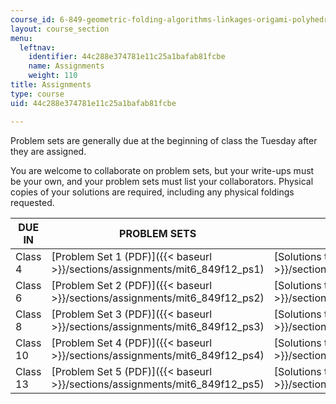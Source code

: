 ```yaml
---
course_id: 6-849-geometric-folding-algorithms-linkages-origami-polyhedra-fall-2012
layout: course_section
menu:
  leftnav:
    identifier: 44c288e374781e11c25a1bafab81fcbe
    name: Assignments
    weight: 110
title: Assignments
type: course
uid: 44c288e374781e11c25a1bafab81fcbe

---
```


Problem sets are generally due at the beginning of class the Tuesday after they are assigned.

You are welcome to collaborate on problem sets, but your write-ups must be your own, and your problem sets must list your collaborators. Physical copies of your solutions are required, including any physical foldings requested.

| DUE IN | PROBLEM SETS | SOLUTIONS |
| --- | --- | --- |
| Class 4 | [Problem Set 1 (PDF)]({{< baseurl >}}/sections/assignments/mit6_849f12_ps1) | [Solutions to Problem Set 1 (PDF)]({{< baseurl >}}/sections/assignments/mit6_849f12_ps1_sol) |
| Class 6 | [Problem Set 2 (PDF)]({{< baseurl >}}/sections/assignments/mit6_849f12_ps2) | [Solutions to Problem Set 2 (PDF)]({{< baseurl >}}/sections/assignments/mit6_849f12_ps2_sol) |
| Class 8 | [Problem Set 3 (PDF)]({{< baseurl >}}/sections/assignments/mit6_849f12_ps3) | [Solutions to Problem Set 3 (PDF)]({{< baseurl >}}/sections/assignments/mit6_849f12_ps3_sol) |
| Class 10 | [Problem Set 4 (PDF)]({{< baseurl >}}/sections/assignments/mit6_849f12_ps4) | [Solutions to Problem Set 4 (PDF)]({{< baseurl >}}/sections/assignments/mit6_849f12_ps4_sol) |
| Class 13 | [Problem Set 5 (PDF)]({{< baseurl >}}/sections/assignments/mit6_849f12_ps5) | [Solutions to Problem Set 5 (PDF)]({{< baseurl >}}/sections/assignments/mit6_849f12_ps5_sol)
